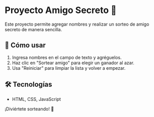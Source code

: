 # Proyecto Amigo Secreto 🎉  

Este proyecto permite agregar nombres y realizar un sorteo de amigo secreto de manera sencilla.  

## 🚀 Cómo usar  
1. Ingresa nombres en el campo de texto y agréguelos.  
2. Haz clic en "Sortear amigo" para elegir un ganador al azar.  
3. Usa "Reiniciar" para limpiar la lista y volver a empezar.  

## 🛠 Tecnologías  
- HTML, CSS, JavaScript  

¡Diviértete sorteando! 🎁  
